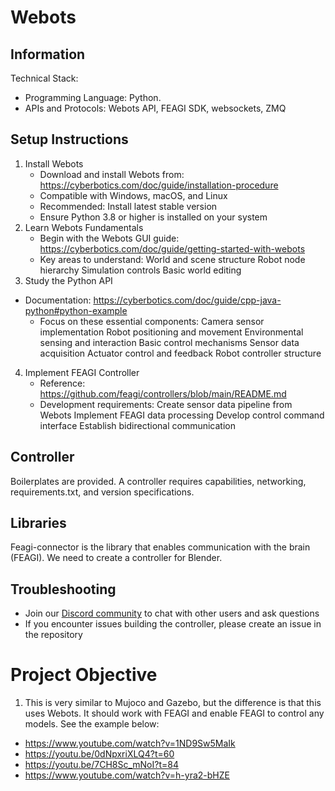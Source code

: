 # Webots 
## Information
Technical Stack:
- Programming Language: Python.
- APIs and Protocols: Webots API, FEAGI SDK, websockets, ZMQ

## Setup Instructions
1. Install Webots
   - Download and install Webots from: https://cyberbotics.com/doc/guide/installation-procedure
   - Compatible with Windows, macOS, and Linux
   - Recommended: Install latest stable version
   - Ensure Python 3.8 or higher is installed on your system
2. Learn Webots Fundamentals
   - Begin with the Webots GUI guide: https://cyberbotics.com/doc/guide/getting-started-with-webots
   - Key areas to understand:
      World and scene structure
      Robot node hierarchy
      Simulation controls
      Basic world editing
3. Study the Python API
- Documentation: https://cyberbotics.com/doc/guide/cpp-java-python#python-example
   - Focus on these essential components:
      Camera sensor implementation
      Robot positioning and movement
      Environmental sensing and interaction
      Basic control mechanisms
      Sensor data acquisition
      Actuator control and feedback
      Robot controller structure
4. Implement FEAGI Controller
   - Reference: https://github.com/feagi/controllers/blob/main/README.md
   - Development requirements:
      Create sensor data pipeline from Webots
      Implement FEAGI data processing
      Develop control command interface
      Establish bidirectional communication

## Controller
Boilerplates are provided. A controller requires capabilities, networking, requirements.txt, and version specifications.

## Libraries
Feagi-connector is the library that enables communication with the brain (FEAGI). We need to create a controller for Blender.

## Troubleshooting
- Join our [Discord community](https://discord.gg/GxHXvY79) to chat with other users and ask questions
- If you encounter issues building the controller, please create an issue in the repository

# Project Objective
1) This is very similar to Mujoco and Gazebo, but the difference is that this uses Webots. It should work with FEAGI and enable FEAGI to control any models. See the example below:

- https://www.youtube.com/watch?v=1ND9Sw5MaIk
- https://youtu.be/0dNpxriXLQ4?t=60
- https://youtu.be/7CH8Sc_mNoI?t=84
- https://www.youtube.com/watch?v=h-yra2-bHZE
